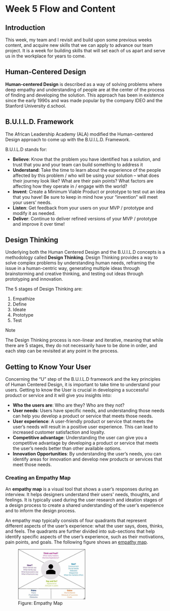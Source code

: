 # Week 5 Flow and Content

<!--  ## Table of Contents  
1. [Introduction](#introduction)
2. [Human-Centered Design](#Human-Centered-Design)
3. [B.U.I.L.D. Framework](#B-U-I-L-D-Framework)
4. [Design Thinking](#Design-Thinking)
4. [Getting to Know Your User](#Getting-to-Know-Your-User)
   * [Project Objective](#project-objective)
   * [Project Scope](#project-scope)
   * [Key Questions](#key-questions)
   * [Expected Outcomes](#expected-outcomes)
   * [Success Metrics](#success-metrics)
5. [Data Acquisition and Preparation](#data-acquisition-and-preparation)
6. [Data Cleaning and Processing](#data-cleaning-and-processing)
8. [Data Analysis and Visualization](#data-analysis-and-visualization)
9. [Share](#share)
10. [Act](#act) -->

## Introduction
This week, my team and I revisit and build upon some previous weeks content, and acquire new skills that we can apply to advance our team project. It is a week for building skills that will set each of us apart and serve us in the workplace for years to come. 

## Human-Centered Design
**Human-centered Design** is described as a way of solving problems where deep empathy and understanding of people are at the center of the process of finding and developing the solution. This approach has been in existence since the early 1990s and was made popular by the company IDEO and the Stanford University d.school.

## B.U.I.L.D. Framework
The African Leadership Academy (ALA) modified the Human-centered Design approach to come up with the B.U.I.L.D. Framework.

B.U.I.L.D stands for:
*	**Believe**: Know that the problem you have identified has a solution, and trust that you and your team can build something to address it
*	**Understand**: Take the time to learn about the experience of the people affected by this problem / who will be using your solution – what does their journey look like? What are their pain points? What factors are affecting how they operate in / engage with the world?
*	**Invent**: Create a Minimum Viable Product or prototype to test out an idea that you have! Be sure to keep in mind how your “invention” will meet your users’ needs.
*	**Listen**: Get feedback from your users on your MVP / prototype and modify it as needed.
*	**Deliver**: Continue to deliver refined versions of your MVP / prototype and improve it over time!

## Design Thinking
Underlying both the Human Centered Design and the B.U.I.L.D concepts is a methodology called **Design Thinking**. Design Thinking provides a way to solve complex problems by understanding human needs, reframing the issue in a human-centric way, generating multiple ideas through brainstorming and creative thinking, and testing out ideas through prototyping and innovation.

The 5 stages of Design Thinking are:
1.	Empathize
2.	Define
3.	Ideate
4.	Prototype
5.	Test
> [!NOTE]
> The Design Thinking process is non-linear and iterative, meaning that while there are 5 stages, they do not necessarily have to be done in order, and each step can be revisited at any point in the process.

## Getting to Know Your User
Concerning the “U” step of the B.U.I.L.D framework and the key principles of Human Centered Design, it is important to take time to understand your users. Getting to know the User is crucial in developing a successful product or service and it will give you insights into:
*	**Who the users are**: Who are they? Who are they not?
*	**User needs**: Users have specific needs, and understanding those needs can help you develop a product or service that meets those needs.
*	**User experience**: A user-friendly product or service that meets the user’s needs will result in a positive user experience. This can lead to increased customer satisfaction and loyalty.
*	**Competitive advantage**: Understanding the user can give you a competitive advantage by developing a product or service that meets the user’s needs better than other available options.
*	**Innovation Opportunities**: By understanding the user’s needs, you can identify areas for innovation and develop new products or services that meet those needs.

### Creating an Empathy Map
An **empathy map** is a visual tool that shows a user’s responses during an interview. It helps designers understand their users' needs, thoughts, and feelings. It is typically used during the user research and ideation stages of a design process to create a shared understanding of the user’s experience and to inform the design process.

An empathy map typically consists of four quadrants that represent different aspects of the user’s experience: what the user says, does, thinks, and feels. The quadrants are further divided into sub-sections that help identify specific aspects of the user’s experience, such as their motivations, pain points, and goals. The following figure shows an [empathy map](https://th.bing.com/th/id/OIP.FoZELdtU-kb48rsBn2iC5QAAAA?rs=1&pid=ImgDetMain).

<figure>
  <img src="https://github.com/Songonge/ALX-Data-Analytics/blob/main/Week 6/EmpathyMap.jpg" width=50% height=50% alt="alt text">
  <figcaption>Figure: Empathy Map </figcaption>
</figure> 
<br/><br/>











































